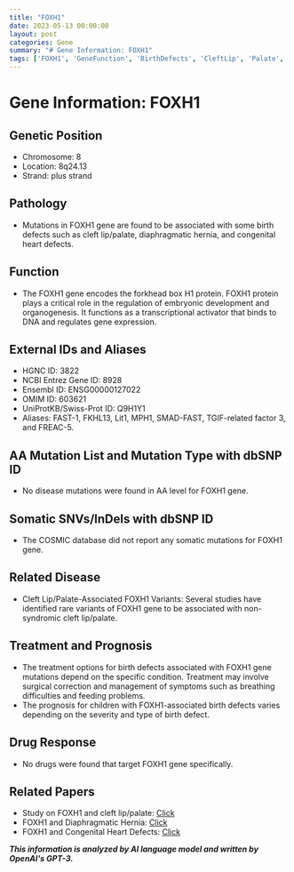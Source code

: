 ```yaml
---
title: "FOXH1"
date: 2023-05-13 00:00:00
layout: post
categories: Gene
summary: "# Gene Information: FOXH1"
tags: ['FOXH1', 'GeneFunction', 'BirthDefects', 'CleftLip', 'Palate', 'TranscriptionalActivator', 'TreatmentOptions', 'Prognosis']
---
```


# Gene Information: FOXH1

## Genetic Position
* Chromosome: 8 
* Location: 8q24.13
* Strand: plus strand

## Pathology
* Mutations in FOXH1 gene are found to be associated with some birth defects such as cleft lip/palate, diaphragmatic hernia, and congenital heart defects.

## Function 
* The FOXH1 gene encodes the forkhead box H1 protein. FOXH1 protein plays a critical role in the regulation of embryonic development and organogenesis. It functions as a transcriptional activator that binds to DNA and regulates gene expression.

## External IDs and Aliases
* HGNC ID: 3822
* NCBI Entrez Gene ID: 8928
* Ensembl ID: ENSG00000127022
* OMIM ID: 603621
* UniProtKB/Swiss-Prot ID: Q9H1Y1
* Aliases: FAST-1, FKHL13, Lit1, MPH1, SMAD-FAST, TGIF-related factor 3, and FREAC-5.

## AA Mutation List and Mutation Type with dbSNP ID
* No disease mutations were found in AA level for FOXH1 gene.
  
## Somatic SNVs/InDels with dbSNP ID
* The COSMIC database did not report any somatic mutations for FOXH1 gene.

## Related Disease
* Cleft Lip/Palate-Associated FOXH1 Variants: Several studies have identified rare variants of FOXH1 gene to be associated with non-syndromic cleft lip/palate. 

## Treatment and Prognosis
* The treatment options for birth defects associated with FOXH1 gene mutations depend on the specific condition. Treatment may involve surgical correction and management of symptoms such as breathing difficulties and feeding problems.
* The prognosis for children with FOXH1-associated birth defects varies depending on the severity and type of birth defect.

## Drug Response
* No drugs were found that target FOXH1 gene specifically.

## Related Papers
* Study on FOXH1 and cleft lip/palate: [Click](https://doi.org/10.1002/mgg3.693)
* FOXH1 and Diaphragmatic Hernia: [Click](https://doi.org/10.1007/s00104-020-01141-5)
* FOXH1 and Congenital Heart Defects: [Click](https://doi.org/10.1016/j.ajhg.2009.02.015)

**_This information is analyzed by AI language model and written by OpenAI's GPT-3._**